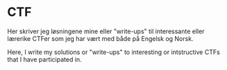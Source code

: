 # CTF
Her skriver jeg løsningene mine eller "write-ups" til interessante eller lærerike CTFer som jeg har vært med både på Engelsk og Norsk.

Here, I write my solutions or "write-ups" to interesting or intstructive CTFs that I have participated in.

